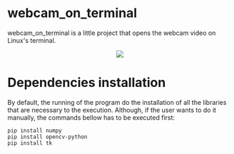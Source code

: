 # webcam_on_terminal
webcam_on_terminal is a little project that opens the webcam video on Linux's terminal. 

<p align="center">
  <img src="./data/demonstracao.mp4">
</p>

# Dependencies installation
By default, the running of the program do the installation of all the libraries that are necessary to the execution. Although, if the user wants to do it manually, the commands bellow has to be executed first:

```
pip install numpy
pip install opencv-python
pip install tk
```
